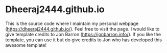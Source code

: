 # Dheeraj2444.github.io

This is the source code where I maintain my personal webpage (https://dheeraj2444.github.io/). Feel free to visit the page. I would like to give template credits to Jon Barron (https://jonbarron.info/). If you like the template, you can use it but do give credits to Jon who has developed this awesome template!
